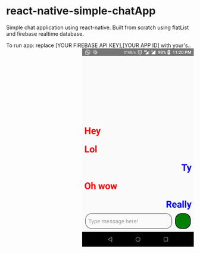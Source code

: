 # react-native-simple-chatApp
Simple chat application using react-native. Built from scratch using flatList and firebase realtime database.

To run app:
replace [YOUR FIREBASE API KEY],[YOUR APP ID] with your's..
<br>
<img src="https://raw.githubusercontent.com/ssd39/react-native-simple-chatApp/master/chatDemo.jpeg " width=300 align=right>

